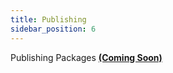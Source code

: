 ```yaml
---
title: Publishing
sidebar_position: 6
---
```


Publishing Packages [**(Coming Soon)**](../roadmap.mdx)
